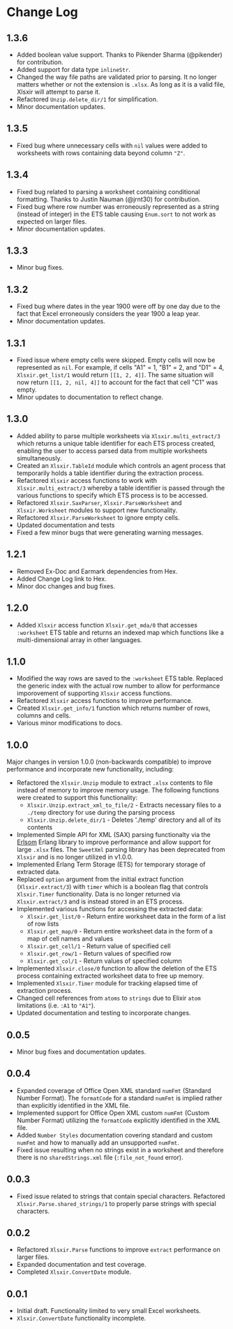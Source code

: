 # Change Log

## 1.3.6

- Added boolean value support. Thanks to Pikender Sharma (@pikender) for contribution.
- Added support for data type `inlineStr`.
- Changed the way file paths are validated prior to parsing. It no longer matters whether or not the extension is `.xlsx`. As long as it is a valid file, Xlsxir will attempt to parse it. 
- Refactored `Unzip.delete_dir/1` for simplification.
- Minor documentation updates.

## 1.3.5

- Fixed bug where unnecessary cells with `nil` values were added to worksheets with rows containing data beyond column `"Z"`.

## 1.3.4

- Fixed bug related to parsing a worksheet containing conditional formatting. Thanks to Justin Nauman (@jrnt30) for contribution.
- Fixed bug where row number was erroneously represented as a string (instead of integer) in the ETS table causing `Enum.sort` to not work as expected on larger files.
- Minor documentation updates.

## 1.3.3

- Minor bug fixes.

## 1.3.2

- Fixed bug where dates in the year 1900 were off by one day due to the fact that Excel erroneously considers the year 1900 a leap year. 
- Minor documentation updates.

## 1.3.1

- Fixed issue where empty cells were skipped. Empty cells will now be represented as `nil`. For example, if cells "A1" = 1, "B1" = 2, and "D1" = 4, `Xlsxir.get_list/1` would return `[[1, 2, 4]]`. The same situation will now return `[[1, 2, nil, 4]]` to account for the fact that cell "C1" was empty. 
- Minor updates to documentation to reflect change.

## 1.3.0

- Added ability to parse multiple worksheets via `Xlsxir.multi_extract/3` which returns a unique table identifier for each ETS process created, enabling the user to access parsed data from multiple worksheets simultaneously. 
- Created an `Xlsxir.TableId` module which controls an agent process that temporarily holds a table identifier during the extraction process.
- Refactored `Xlsxir` access functions to work with `Xlsxir.multi_extract/3` whereby a table identifier is passed through the various functions to specify which ETS process is to be accessed. 
- Refactored `Xlsxir.SaxParser`, `Xlsxir.ParseWorksheet` and `Xlsxir.Worksheet` modules to support new functionality.
- Refactored `Xlsxir.ParseWorksheet` to ignore empty cells.
- Updated documentation and tests
- Fixed a few minor bugs that were generating warning messages. 

## 1.2.1

- Removed Ex-Doc and Earmark dependencies from Hex.
- Added Change Log link to Hex.
- Minor doc changes and bug fixes.

## 1.2.0

- Added `Xlsxir` access function `Xlsxir.get_mda/0` that accesses `:worksheet` ETS table and returns an indexed map which functions like a multi-dimensional array in other languages.

## 1.1.0

- Modified the way rows are saved to the `:worksheet` ETS table. Replaced the generic index with the actual row number to allow for performance imporovement of supporting  `Xlsxir` access functions.
- Refactored `Xlsxir` access functions to improve performance.
- Created `Xlsxir.get_info/1` function which returns number of rows, columns and cells. 
- Various minor modifications to docs. 

## 1.0.0

Major changes in version 1.0.0 (non-backwards compatible) to improve performance and incorporate new functionality, including: 

- Refactored the `Xlsxir.Unzip` module to extract `.xlsx` contents to file instead of memory to improve memory usage. The following functions were created to support this functionality:
    * `Xlsxir.Unzip.extract_xml_to_file/2` - Extracts necessary files to a `./temp` directory for use during the parsing process
    * `Xlsxir.Unzip.delete_dir/1` - Deletes './temp' directory and all of its contents
- Implemented Simple API for XML (SAX) parsing functionalty via the [Erlsom](https://github.com/willemdj/erlsom) Erlang library to improve performance and allow support for large `.xlsx` files. The `SweetXml` parsing library has been deprecated from `Xlsxir` and is no longer utilized in v1.0.0.    
- Implemented Erlang Term Storage (ETS) for temporary storage of extracted data.
- Replaced `option` argument from the initial extract function (`Xlsxir.extract/3`) with `timer` which is a boolean flag that controls `Xlsxir.Timer` functionality. Data is no longer returned via `Xlsxir.extract/3` and is instead stored in an ETS process.
- Implemented various functions for accessing the extracted data:
    * `Xlsxir.get_list/0` - Return entire worksheet data in the form of a list of row lists 
    * `Xlsxir.get_map/0` - Return entire worksheet data in the form of a map of cell names and values
    * `Xlsxir.get_cell/1` - Return value of specified cell
    * `Xlsxir.get_row/1` - Return values of specified row
    * `Xlsxir.get_col/1` - Return values of specified column
- Implemented `Xlsxir.close/0` function to allow the deletion of the ETS process containing extracted worksheet data to free up memory.
- Implemented `Xlsxir.Timer` module for tracking elapsed time of extraction process.
- Changed cell references from `atoms` to `strings` due to Elixir `atom` limitations (i.e. `:A1` to `"A1"`).
- Updated documentation and testing to incorporate changes.

## 0.0.5

- Minor bug fixes and documentation updates.

## 0.0.4

- Expanded coverage of Office Open XML standard `numFmt` (Standard Number Format). The `formatCode` for a standard `numFmt` is implied rather than explicitly identified in the XML file.
- Implemented support for Office Open XML custom `numFmt` (Custom Number Format) utilizing the `formatCode` explicitly identified in the XML file. 
- Added `Number Styles` documentation covering standard and custom `numFmt` and how to manually add an unsupported `numFmt`.
- Fixed issue resulting when no strings exist in a worksheet and therefore there is no `sharedStrings.xml` file (`:file_not_found` error).

## 0.0.3

- Fixed issue related to strings that contain special characters. Refactored `Xlsxir.Parse.shared_strings/1` to properly parse strings with special characters.

## 0.0.2

- Refactored `Xlsxir.Parse` functions to improve `extract` performance on larger files.
- Expanded documentation and test coverage.
- Completed `Xlsxir.ConvertDate` module.

## 0.0.1

- Initial draft. Functionality limited to very small Excel worksheets.
- `Xlsxir.ConvertDate` functionality incomplete.
